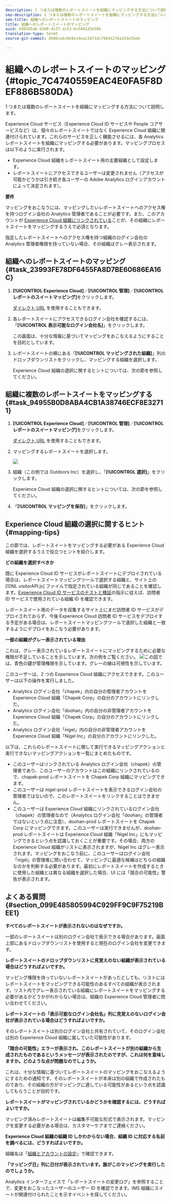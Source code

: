 ```yaml
---
description: 1 つまたは複数のレポートスイートを組織にマッピングする方法について説明します。
seo-description: 1 つまたは複数のレポートスイートを組織にマッピングする方法について説明します。
seo-title: 組織へのレポートスイートのマッピング
title: 組織へのレポートスイートのマッピング
uuid: b983d5a6-b3d0-4137-ac53-bc5681d3e58b
translation-type: tm+mt
source-git-commit: d9d6cebc0e9e14eac2471dc79b91276a154e35e0

---
```



# 組織へのレポートスイートのマッピング {#topic_7C4740559EAC4E0FA5F8DEF886B580DA}

1 つまたは複数のレポートスイートを組織にマッピングする方法について説明します。

Experience Cloud サービス（Experience Cloud ID サービスや People コアサービスなど）は、個々のレポートスイートではなく Experience Cloud 組織に関連付けられています。これらのサービスを正しく機能させるには、各 Analytics レポートスイートを組織にマッピングする必要があります。マッピングプロセスは以下のように実行されます。

* Experience Cloud 組織をレポートスイート用の主要組織として設定します。
* レポートスイートにアクセスできるユーザーは変更されません（アクセスが可能かどうかは引き続き各ユーザーの Adobe Analytics ログインアカウントによって決定されます）。


**要件**

マッピングをおこなうには、マッピングしたいレポートスイートへのアクセス権を持つログイン会社の Analytics 管理者であることが必要です。また、このアカウントが [Experience Cloud 組織にリンクされている](../admin-getting-started/organizations.md#topic_C31CB834F109465A82ED57FF0563B3F1)ことが、その組織にレポートスイートをマッピングするうえで必須となります。

指定したレポートスイートへのアクセス権を持つ組織のログイン会社の Analytics 管理者権限を持っていない場合、その組織はグレー表示されます。

## 組織へのレポートスイートのマッピング {#task_23993FE78DF6455FA8D7BE60686EA16C}

1. **[!UICONTROL Experience Cloud]**／**[!UICONTROL 管理]**／**[!UICONTROL レポートのスイートマッピング]**&#x200B;をクリックします。

   [ダイレクト URL](https://audience.marketing.adobe.com/rsmapping/ui.html) を使用することもできます。

1. 各レポートスイートにアクセスできるログイン会社を確認するには、「**[!UICONTROL 表示可能なログイン会社名]**」をクリックします。

   この画面は、十分な情報に基づいてマッピングをおこなえるようにすることを目的としています。

1. レポートスイートの横にある「**[!UICONTROL マッピングされた組織]**」列のドロップダウンリストをクリックし、マッピングする組織を選択します。

   Experience Cloud 組織の選択に関するヒントについては、次の節を参照してください。

## 組織に複数のレポートスイートをマッピングする{#task_94955B0D8ABA4CB1A38746ECF8E32711}

1. **[!UICONTROL Experience Cloud]**／**[!UICONTROL 管理]**／**[!UICONTROL レポートのスイートマッピング]**&#x200B;をクリックします。

   [ダイレクト URL](https://audience.marketing.adobe.com/rsmapping/ui.html) を使用することもできます。

1. マッピングするレポートスイートを選択します。

   ![](assets/rs-mapping-multiple.png)

1. 組織（この例では Outdoors Inc）を選択し、「**[!UICONTROL 選択]**」をクリックします。

   Experience Cloud 組織の選択に関するヒントについては、次の節を参照してください。

1. 「**[!UICONTROL マッピングを保存]**」をクリックします。

## Experience Cloud 組織の選択に関するヒント {#mapping-tips}

この節では、レポートスイートをマッピングする必要がある Experience Cloud 組織を選択するうえで役立つヒントを紹介します。

**どの組織を選択すべきか**

既に Experience Cloud ID サービスがレポートスイートにデプロイされている場合は、レポートスイートマッピングツールで選択する組織と、サイト上の [!DNL visitorAPI.js] ファイルで指定されている組織が同じであることを確認します。[Experience Cloud ID サービスのテストと検証](https://marketing.adobe.com/resources/help/en_US/mcvid/mcvid-test-verify.html)の指示に従えば、訪問者 ID サービスで使用されている組織 ID を確認できます。

レポートスイート用のデータを収集するサイト上にまだ訪問者 ID サービスがデプロイされておらず、今後 Experience Cloud 訪問者 ID サービスをデプロイする予定がある場合は、レポートスイートマッピングツールで選択した組織と一致するようにデプロイをおこなう必要があります。

**一部の組織がグレー表示されている理由**

これは、グレー表示されているレポートスイートにマッピングするために必要な権限が不足していることを示しています。次の例をご覧ください。
![](assets/rs-mapping.png)この図では、青色の鍵が管理権限を示しています。グレーの線は可視性を示しています。

このユーザーは、2 つの Experience Cloud 組織にアクセスできます。このユーザーは以下の操作を実行しました。

* Analytics ログイン会社「chapek」内の自分の管理者アカウントを Experience Cloud 組織「Chapek Corp」の自分のアカウントにリンクした。
* Analytics ログイン会社「doohan」内の自分の非管理者アカウントを Experience Cloud 組織「Chapek Corp」の自分のアカウントにリンクした。
* Analytics ログイン会社「nigel」内の自分の非管理者アカウントを Experience Cloud 組織「Nigel Inc」の自分のアカウントにリンクした。

以下は、これらのレポートスイートに関して実行できるマッピングアクションと実行できないマッピングアクションを一覧にまとめたものです。

* このユーザーはリンクされている Analytics ログイン会社（chapek）の管理者であり、このユーザーのアカウントはこの組織にリンクされているので、chapek-prod レポートスイートを Chapek Corp 組織にマッピングできます。
* このユーザーは nigel-prod レポートスイートを表示できるログイン会社の管理者ではないので、このレポートスイートをリンクすることはできません。
* このユーザーは Experience Cloud 組織にリンクされているログイン会社（chapek）の管理者なので（Analytics ログイン会社「doohan」の管理者ではないという点に注意）、doohan-prod レポートスイートを Chapek Corp にマッピングできます。このユーザーは実行できませんが、doohan-prod レポートスイートは Experience Cloud 組織「Nigel Inc」にもマッピングできるという点を認識しておくことが重要です。その場合、両方の Experience Cloud 組織がリストに表示されますが、Nigel Inc はグレー表示されます。マッピングをおこなう前に、このユーザーはログイン会社「nigel」の管理者に問い合わせて、マッピングに最適な候補はどちらの組織なのかを判断する必要があります。最初にレポートスイートを作成するときに使用した組織とは異なる組織を選択した場合、UI には「競合の可能性」警告が表示されます。

## よくある質問 {#section_099E485805994C929FF9C9F75219BEE1}

**すべてのレポートスイートが表示されないのはなぜですか。**

一部のレポートスイートは別のログイン会社で表示できる場合があります。画面上部にあるドロップダウンリストを使用すると現在のログイン会社を変更できます。

**レポートスイートのドロップダウンリストに見覚えのない組織が表示されている場合はどうすればよいですか。**

マッピング権限を持っていないレポートスイートがあったとしても、リストにはレポートスイートをマッピングできる可能性のあるすべての組織が表示されます。リスト内でグレー表示されている組織にレポートスイートをマッピングする必要があるかどうかがわからない場合は、組織の Experience Cloud 管理者に問い合わせてください。

**レポートスイートの「表示可能なログイン会社名」列に見覚えのないログイン会社が表示されている場合はどうすればよいですか。**

そのレポートスイートは別のログイン会社と共有されていて、そのログイン会社は別の Experience Cloud 組織に属していた可能性があります。

**「競合の可能性」エラーが表示され、このレポートスイートが別の組織から生成されたものであるというメッセージが表示されたのですが、これは何を意味しますか。どのような点が問題なのでしょうか。**

これは、十分な情報に基づいてレポートスイートのマッピングをおこなえるようにするための通知です。そのレポートスイートが本来は別の組織で作成されたものであり、その組織の方がマッピングに適している可能性があるという点を認識してもらうことが目的です。

**レポートスイートがマッピングされているかどうかを確認するには、どうすればよいですか。**

マッピング済みレポートスイートは編集不可能な形式で表示されます。マッピングを変更する必要がある場合は、カスタマーケアまでご連絡ください。

**Experience Cloud 組織の組織 ID しかわからない場合、組織 ID に対応する名前を調べるには、どうすればよいですか。**

組織名は「[組織とアカウントの設定](https://marketing.adobe.com/resources/help/en_US/mcloud/?f=organizations)」で確認できます。

**「マッピング日」列に日付が表示されています。誰がこのマッピングを実行したのでしょうか。**

Analytics インターフェイスで「レポートスイートの変更ログ」を参照することで、変更をおこなったユーザーのユーザー ID を確認できます。IMS 組織にスイートが関連付けられたことを示すイベントを探してください。
